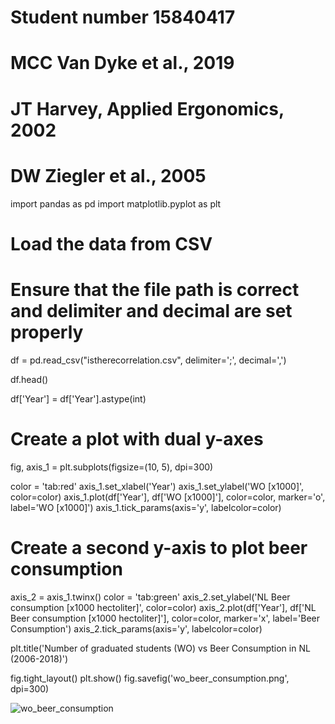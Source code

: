 # Student number 15840417
# MCC Van Dyke et al., 2019
# JT Harvey, Applied Ergonomics, 2002
# DW Ziegler et al., 2005

import pandas as pd
import matplotlib.pyplot as plt

# Load the data from CSV
# Ensure that the file path is correct and delimiter and decimal are set properly
df = pd.read_csv("istherecorrelation.csv", delimiter=';', decimal=',')

df.head()

df['Year'] = df['Year'].astype(int)

# Create a plot with dual y-axes
fig, axis_1 = plt.subplots(figsize=(10, 5), dpi=300)

color = 'tab:red'
axis_1.set_xlabel('Year')
axis_1.set_ylabel('WO [x1000]', color=color)
axis_1.plot(df['Year'], df['WO [x1000]'], color=color, marker='o', label='WO [x1000]')
axis_1.tick_params(axis='y', labelcolor=color)

# Create a second y-axis to plot beer consumption
axis_2 = axis_1.twinx()
color = 'tab:green'
axis_2.set_ylabel('NL Beer consumption [x1000 hectoliter]', color=color)
axis_2.plot(df['Year'], df['NL Beer consumption [x1000 hectoliter]'], color=color, marker='x', label='Beer Consumption')
axis_2.tick_params(axis='y', labelcolor=color)

plt.title('Number of graduated students (WO) vs Beer Consumption in NL (2006-2018)')

fig.tight_layout()
plt.show()
fig.savefig('wo_beer_consumption.png', dpi=300)

![wo_beer_consumption](https://github.com/user-attachments/assets/92ff518e-5ec0-410b-a2f7-d0f0134f8e32)

